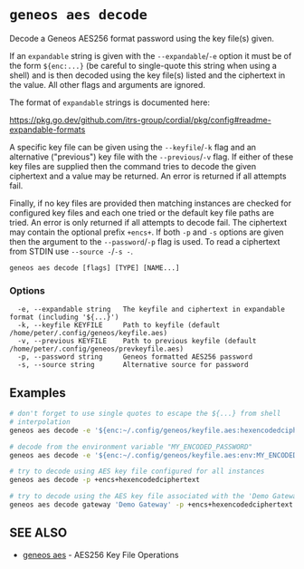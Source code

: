 # `geneos aes decode`

Decode a Geneos AES256 format password using the key file(s) given.

If an `expandable` string is given with the `--expandable`/`-e` option it must be of the form `${enc:...}` (be careful to single-quote this string when using a shell) and is then decoded using the key file(s) listed and the ciphertext in the value. All other flags and arguments are ignored.

The format of `expandable` strings is documented here:

<https://pkg.go.dev/github.com/itrs-group/cordial/pkg/config#readme-expandable-formats>

A specific key file can be given using the `--keyfile`/`-k` flag and an alternative ("previous") key file with the `--previous`/`-v` flag. If either of these key files are supplied then the command tries to decode the given ciphertext and a value may be returned. An error is returned if all attempts fail.

Finally, if no key files are provided then matching instances are checked for configured key files and each one tried or the default key file paths are tried. An error is only returned if all attempts to decode fail. The ciphertext may contain the optional prefix `+encs+`. If both `-p` and `-s` options are given then the argument to the `--password`/`-p` flag is used. To read a ciphertext from STDIN use `--source -`/`-s -`.

```text
geneos aes decode [flags] [TYPE] [NAME...]
```

### Options

```text
  -e, --expandable string   The keyfile and ciphertext in expandable format (including '${...}')
  -k, --keyfile KEYFILE     Path to keyfile (default /home/peter/.config/geneos/keyfile.aes)
  -v, --previous KEYFILE    Path to previous keyfile (default /home/peter/.config/geneos/prevkeyfile.aes)
  -p, --password string     Geneos formatted AES256 password
  -s, --source string       Alternative source for password
```

## Examples

```bash
# don't forget to use single quotes to escape the ${...} from shell
# interpolation
geneos aes decode -e '${enc:~/.config/geneos/keyfile.aes:hexencodedciphertext}'

# decode from the environment variable "MY_ENCODED_PASSWORD"
geneos aes decode -e '${enc:~/.config/geneos/keyfile.aes:env:MY_ENCODED_PASSWORD}'

# try to decode using AES key file configured for all instances
geneos aes decode -p +encs+hexencodedciphertext

# try to decode using the AES key file associated with the 'Demo Gateway' instance
geneos aes decode gateway 'Demo Gateway' -p +encs+hexencodedciphertext

```

## SEE ALSO

* [geneos aes](geneos_aes.md)	 - AES256 Key File Operations
